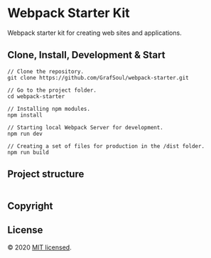 # Webpack Starter Kit

Webpack starter kit for creating web sites and applications.

## Clone, Install, Development & Start

```
// Clone the repository.
git clone https://github.com/GrafSoul/webpack-starter.git

// Go to the project folder.
cd webpack-starter

// Installing npm modules.
npm install

// Starting local Webpack Server for development.
npm run dev

// Creating a set of files for production in the /dist folder.
npm run build

```

## Project structure

```

```

## Copyright

## License

© 2020 [MIT licensed].

[mit licensed]: https://github.com/GrafSoul/webpack-starter/blob/master/LICENSE.txt
